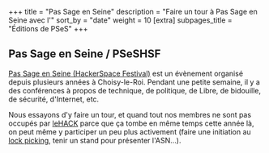 +++
title = "Pas Sage en Seine"
description = "Faire un tour à Pas Sage en Seine avec l'"
sort_by = "date"
weight = 10
[extra]
subpages_title = "Éditions de PSeS"
+++

## Pas Sage en Seine / PSeSHSF

[Pas Sage en Seine (HackerSpace Festival)](https://passageenseine.fr/) est un
évènement organisé depuis plusieurs années à Choisy-le-Roi. Pendant une petite
semaine, il y a des conférences à propos de technique, de politique, de Libre,
de bidouille, de sécurité, d'Internet, etc.

Nous essayons d'y faire un tour, et quand tout nos membres ne sont pas occupés
par [leHACK](./activités/le_hack/_index.md) parce que ça tombe en même
temps cette année là, on peut même y participer un peu plus activement (faire
une initiation au [lock picking](./activités/lock-picking/_index.md), tenir un
stand pour présenter l'ASN…).
